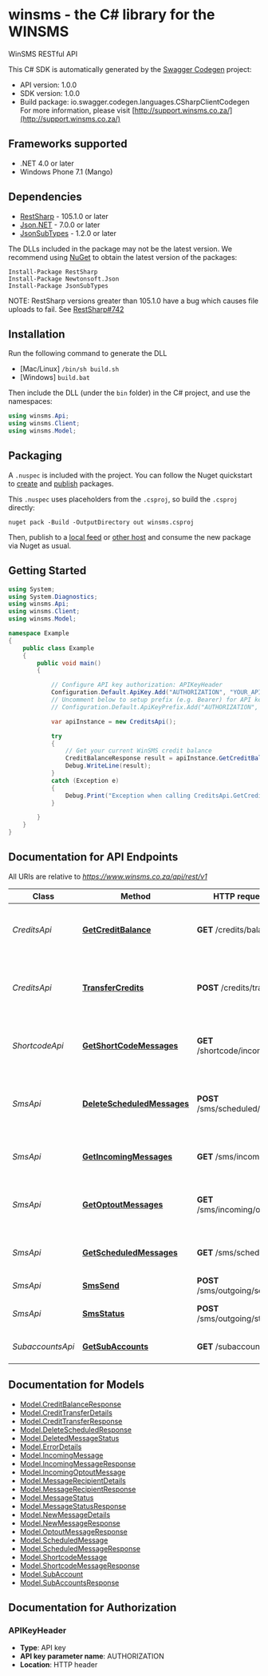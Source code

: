 # winsms - the C# library for the WINSMS

WinSMS RESTful API

This C# SDK is automatically generated by the [Swagger Codegen](https://github.com/swagger-api/swagger-codegen) project:

- API version: 1.0.0
- SDK version: 1.0.0
- Build package: io.swagger.codegen.languages.CSharpClientCodegen
    For more information, please visit [http://support.winsms.co.za/](http://support.winsms.co.za/)

<a name="frameworks-supported"></a>
## Frameworks supported
- .NET 4.0 or later
- Windows Phone 7.1 (Mango)

<a name="dependencies"></a>
## Dependencies
- [RestSharp](https://www.nuget.org/packages/RestSharp) - 105.1.0 or later
- [Json.NET](https://www.nuget.org/packages/Newtonsoft.Json/) - 7.0.0 or later
- [JsonSubTypes](https://www.nuget.org/packages/JsonSubTypes/) - 1.2.0 or later

The DLLs included in the package may not be the latest version. We recommend using [NuGet](https://docs.nuget.org/consume/installing-nuget) to obtain the latest version of the packages:
```
Install-Package RestSharp
Install-Package Newtonsoft.Json
Install-Package JsonSubTypes
```

NOTE: RestSharp versions greater than 105.1.0 have a bug which causes file uploads to fail. See [RestSharp#742](https://github.com/restsharp/RestSharp/issues/742)

<a name="installation"></a>
## Installation
Run the following command to generate the DLL
- [Mac/Linux] `/bin/sh build.sh`
- [Windows] `build.bat`

Then include the DLL (under the `bin` folder) in the C# project, and use the namespaces:
```csharp
using winsms.Api;
using winsms.Client;
using winsms.Model;
```
<a name="packaging"></a>
## Packaging

A `.nuspec` is included with the project. You can follow the Nuget quickstart to [create](https://docs.microsoft.com/en-us/nuget/quickstart/create-and-publish-a-package#create-the-package) and [publish](https://docs.microsoft.com/en-us/nuget/quickstart/create-and-publish-a-package#publish-the-package) packages.

This `.nuspec` uses placeholders from the `.csproj`, so build the `.csproj` directly:

```
nuget pack -Build -OutputDirectory out winsms.csproj
```

Then, publish to a [local feed](https://docs.microsoft.com/en-us/nuget/hosting-packages/local-feeds) or [other host](https://docs.microsoft.com/en-us/nuget/hosting-packages/overview) and consume the new package via Nuget as usual.

<a name="getting-started"></a>
## Getting Started

```csharp
using System;
using System.Diagnostics;
using winsms.Api;
using winsms.Client;
using winsms.Model;

namespace Example
{
    public class Example
    {
        public void main()
        {

            // Configure API key authorization: APIKeyHeader
            Configuration.Default.ApiKey.Add("AUTHORIZATION", "YOUR_API_KEY");
            // Uncomment below to setup prefix (e.g. Bearer) for API key, if needed
            // Configuration.Default.ApiKeyPrefix.Add("AUTHORIZATION", "Bearer");

            var apiInstance = new CreditsApi();

            try
            {
                // Get your current WinSMS credit balance
                CreditBalanceResponse result = apiInstance.GetCreditBalance();
                Debug.WriteLine(result);
            }
            catch (Exception e)
            {
                Debug.Print("Exception when calling CreditsApi.GetCreditBalance: " + e.Message );
            }

        }
    }
}
```

<a name="documentation-for-api-endpoints"></a>
## Documentation for API Endpoints

All URIs are relative to *https://www.winsms.co.za/api/rest/v1*

Class | Method | HTTP request | Description
------------ | ------------- | ------------- | -------------
*CreditsApi* | [**GetCreditBalance**](docs/CreditsApi.md#getcreditbalance) | **GET** /credits/balance | Get your current WinSMS credit balance
*CreditsApi* | [**TransferCredits**](docs/CreditsApi.md#transfercredits) | **POST** /credits/transfer | Transfer credits between main and sub accounts.
*ShortcodeApi* | [**GetShortCodeMessages**](docs/ShortcodeApi.md#getshortcodemessages) | **GET** /shortcode/incoming | Get a list of incoming short/long code messages 
*SmsApi* | [**DeleteScheduledMessages**](docs/SmsApi.md#deletescheduledmessages) | **POST** /sms/scheduled/delete | Delete scheduled SMS messages and refund credits
*SmsApi* | [**GetIncomingMessages**](docs/SmsApi.md#getincomingmessages) | **GET** /sms/incoming | Get a list of incoming SMS messages
*SmsApi* | [**GetOptoutMessages**](docs/SmsApi.md#getoptoutmessages) | **GET** /sms/incoming/optout | Get a list of incoming opt-out SMS messages
*SmsApi* | [**GetScheduledMessages**](docs/SmsApi.md#getscheduledmessages) | **GET** /sms/scheduled | Get a list of scheduled SMS messages
*SmsApi* | [**SmsSend**](docs/SmsApi.md#smssend) | **POST** /sms/outgoing/send | Send SMS messages
*SmsApi* | [**SmsStatus**](docs/SmsApi.md#smsstatus) | **POST** /sms/outgoing/status | Get SMS delivery statuses
*SubaccountsApi* | [**GetSubAccounts**](docs/SubaccountsApi.md#getsubaccounts) | **GET** /subaccounts | Get a list of all Sub Accounts.


<a name="documentation-for-models"></a>
## Documentation for Models

 - [Model.CreditBalanceResponse](docs/CreditBalanceResponse.md)
 - [Model.CreditTransferDetails](docs/CreditTransferDetails.md)
 - [Model.CreditTransferResponse](docs/CreditTransferResponse.md)
 - [Model.DeleteScheduledResponse](docs/DeleteScheduledResponse.md)
 - [Model.DeletedMessageStatus](docs/DeletedMessageStatus.md)
 - [Model.ErrorDetails](docs/ErrorDetails.md)
 - [Model.IncomingMessage](docs/IncomingMessage.md)
 - [Model.IncomingMessageResponse](docs/IncomingMessageResponse.md)
 - [Model.IncomingOptoutMessage](docs/IncomingOptoutMessage.md)
 - [Model.MessageRecipientDetails](docs/MessageRecipientDetails.md)
 - [Model.MessageRecipientResponse](docs/MessageRecipientResponse.md)
 - [Model.MessageStatus](docs/MessageStatus.md)
 - [Model.MessageStatusResponse](docs/MessageStatusResponse.md)
 - [Model.NewMessageDetails](docs/NewMessageDetails.md)
 - [Model.NewMessageResponse](docs/NewMessageResponse.md)
 - [Model.OptoutMessageResponse](docs/OptoutMessageResponse.md)
 - [Model.ScheduledMessage](docs/ScheduledMessage.md)
 - [Model.ScheduledMessageResponse](docs/ScheduledMessageResponse.md)
 - [Model.ShortcodeMessage](docs/ShortcodeMessage.md)
 - [Model.ShortcodeMessageResponse](docs/ShortcodeMessageResponse.md)
 - [Model.SubAccount](docs/SubAccount.md)
 - [Model.SubAccountsResponse](docs/SubAccountsResponse.md)


<a name="documentation-for-authorization"></a>
## Documentation for Authorization

<a name="APIKeyHeader"></a>
### APIKeyHeader

- **Type**: API key
- **API key parameter name**: AUTHORIZATION
- **Location**: HTTP header

